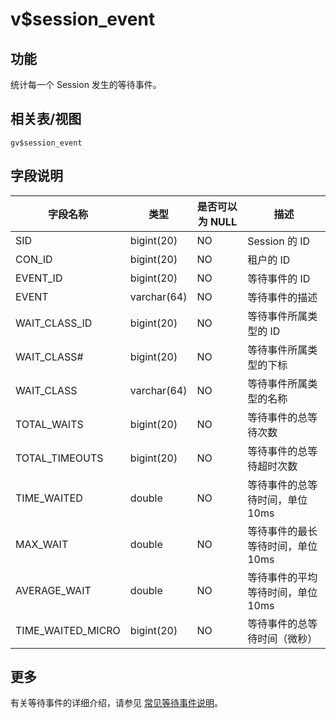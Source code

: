 v$session_event 
====================================



功能 
-----------

统计每一个 Session 发生的等待事件。

相关表/视图 
---------------

`gv$session_event`

字段说明 
-------------



|     **字段名称**      |   **类型**    | **是否可以为 NULL** |       **描述**        |
|-------------------|-------------|----------------|---------------------|
| SID               | bigint(20)  | NO             | Session 的 ID        |
| CON_ID            | bigint(20)  | NO             | 租户的 ID              |
| EVENT_ID          | bigint(20)  | NO             | 等待事件的 ID            |
| EVENT             | varchar(64) | NO             | 等待事件的描述             |
| WAIT_CLASS_ID     | bigint(20)  | NO             | 等待事件所属类型的 ID        |
| WAIT_CLASS#       | bigint(20)  | NO             | 等待事件所属类型的下标         |
| WAIT_CLASS        | varchar(64) | NO             | 等待事件所属类型的名称         |
| TOTAL_WAITS       | bigint(20)  | NO             | 等待事件的总等待次数          |
| TOTAL_TIMEOUTS    | bigint(20)  | NO             | 等待事件的总等待超时次数        |
| TIME_WAITED       | double      | NO             | 等待事件的总等待时间，单位 10ms  |
| MAX_WAIT          | double      | NO             | 等待事件的最长等待时间，单位 10ms |
| AVERAGE_WAIT      | double      | NO             | 等待事件的平均等待时间，单位 10ms |
| TIME_WAITED_MICRO | bigint(20)  | NO             | 等待事件的总等待时间（微秒）      |


## 更多
有关等待事件的详细介绍，请参见 [常见等待事件说明](../4.wait-event-description.md)。